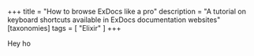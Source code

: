 +++
title = "How to browse ExDocs like a pro"
description = "A tutorial on keyboard shortcuts available in ExDocs documentation websites"
[taxonomies]
tags = [ "Elixir" ]
+++

Hey ho
